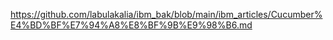 https://github.com/labulakalia/ibm_bak/blob/main/ibm_articles/Cucumber%E4%BD%BF%E7%94%A8%E8%BF%9B%E9%98%B6.md
